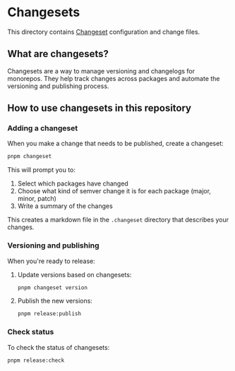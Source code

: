 # Changesets

This directory contains [Changeset](https://github.com/changesets/changesets) configuration and change files.

## What are changesets?

Changesets are a way to manage versioning and changelogs for monorepos. They help track changes across packages and automate the versioning and publishing process.

## How to use changesets in this repository

### Adding a changeset

When you make a change that needs to be published, create a changeset:

```bash
pnpm changeset
```

This will prompt you to:

1. Select which packages have changed
2. Choose what kind of semver change it is for each package (major, minor, patch)
3. Write a summary of the changes

This creates a markdown file in the `.changeset` directory that describes your changes.

### Versioning and publishing

When you're ready to release:

1. Update versions based on changesets:

   ```bash
   pnpm changeset version
   ```

2. Publish the new versions:
   ```bash
   pnpm release:publish
   ```

### Check status

To check the status of changesets:

```bash
pnpm release:check
```
